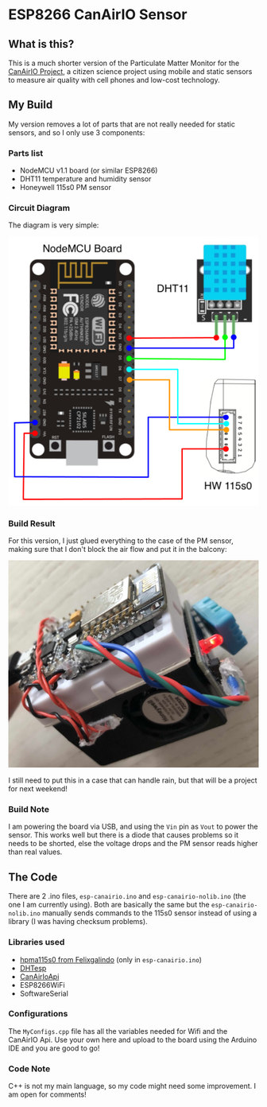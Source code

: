 # ESP8266 CanAirIO Sensor

## What is this?
This is a much shorter version of the Particulate Matter Monitor for the [CanAirIO Project](https://canair.io), a citizen science project using mobile and static sensors to measure air quality with cell phones and low-cost technology. 

## My Build

My version removes a lot of parts that are not really needed for static sensors, and so I only use 3 components:

### Parts list
- NodeMCU v1.1 board (or similar ESP8266)
- DHT11 temperature and humidity sensor
- Honeywell 115s0 PM sensor

### Circuit Diagram
The diagram is very simple:

![diagram](docs/diagram.png)

### Build Result
For this version, I just glued everything to the case of the PM sensor, making sure that I don't block the air flow and put it in the balcony:

![build](docs/finished.jpg)

I still need to put this in a case that can handle rain, but that will be a project for next weekend!

### Build Note
I am powering the board via USB, and using the `Vin` pin as `Vout` to power the sensor. This works well but there is a diode that causes problems so it needs to be shorted, else the voltage drops and the PM sensor reads higher than real values. 

## The Code

There are 2 .ino files, `esp-canairio.ino` and `esp-canairio-nolib.ino` (the one I am currently using). Both are basically the same but the `esp-canairio-nolib.ino` manually sends commands to the 115s0 sensor instead of using a library (I was having checksum problems).

### Libraries used
- [hpma115s0 from Felixgalindo](https://github.com/felixgalindo/HPMA115S0) (only in `esp-canairio.ino`)
- [DHTesp](https://github.com/beegee-tokyo/DHTesp)
- [CanAirIoApi](https://github.com/kike-canaries/esp32-hpma115s0/blob/master/lib/canairioapi/src/)
- ESP8266WiFi
- SoftwareSerial

### Configurations
The `MyConfigs.cpp` file has all the variables needed for Wifi and the CanAirIO Api. Use your own here and upload to the board using the Arduino IDE and you are good to go!

### Code Note
C++ is not my main language, so my code might need some improvement. I am open for comments!
